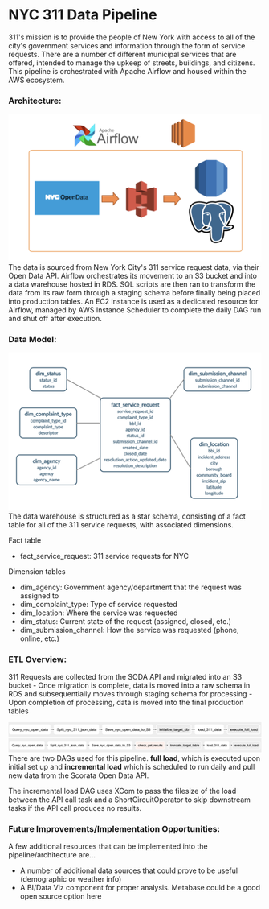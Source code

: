 # NYC 311 Data Pipeline

311's mission is to provide the people of New York with access to all of the city's government services and information through the form of service requests. There are a number of different municipal services that are offered, intended to manage the upkeep of streets, buildings, and citizens. This pipeline is orchestrated with Apache Airflow and housed within the AWS ecosystem.

<h3>Architecture:</h3>

![Architecture](images/nyc_311_pipeline.png)
The data is sourced from New York City's 311 service request data, via their Open Data API. Airflow orchestrates its movement to an S3 bucket and into a data warehouse hosted in RDS. SQL scripts are then ran to transform the data from its raw form through a staging schema before finally being placed into production tables. An EC2 instance is used as a dedicated resource for Airflow, managed by AWS Instance Scheduler to complete the daily DAG run and shut off after execution.

<h3>Data Model:</h3>

![DataModel](images/nyc_311_erd.png)
The data warehouse is structured as a star schema, consisting of a fact table for all of the 311 service requests, with associated dimensions.

Fact table
- fact_service_request: 311 service requests for NYC

Dimension tables
- dim_agency: Government agency/department that the request was assigned to
- dim_complaint_type: Type of service requested
- dim_location: Where the service was requested
- dim_status: Current state of the request (assigned, closed, etc.)
- dim_submission_channel: How the service was requested (phone, online, etc.)

<h3>ETL Overview:</h3>
311 Requests are collected from the SODA API and migrated into an S3 bucket
- Once migration is complete, data is moved into a raw schema in RDS and subsequentially moves through staging schema for processing
- Upon completion of processing, data is moved into the final production tables

![FullLoadDag](images/nyc_311_full_load_dag.png)
![IncLoadDag](images/nyc_311_inc_load_dag.png)
There are two DAGs used for this pipeline. <b>full load</b>, which is executed upon initial set up and <b>incremental load</b> which is scheduled to run daily and pull new data from the Scorata Open Data API.

The incremental load DAG uses XCom to pass the filesize of the load between the API call task and a ShortCircuitOperator to skip downstream tasks if the API call produces no results.

<h3>Future Improvements/Implementation Opportunities:</h3>

A few additional resources that can be implemented into the pipeline/architecture are...
- A number of additional data sources that could prove to be useful (demographic or weather info)
- A BI/Data Viz component for proper analysis. Metabase could be a good open source option here
